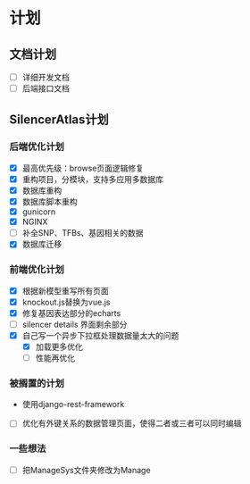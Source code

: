 # 计划

## 文档计划

- [ ] 详细开发文档
- [ ] 后端接口文档

## SilencerAtlas计划

### 后端优化计划

- [x] 最高优先级：browse页面逻辑修复
- [x] 重构项目，分模块，支持多应用多数据库
- [x] 数据库重构
- [x] 数据库脚本重构
- [x] gunicorn
- [x] NGINX
- [ ] 补全SNP、TFBs、基因相关的数据
- [x] 数据库迁移

### 前端优化计划

- [x] 根据新模型重写所有页面
- [x] knockout.js替换为vue.js
- [x] 修复基因表达部分的echarts
- [ ] silencer details 界面剩余部分
- [x] 自己写一个异步下拉框处理数据量太大的问题
  - [x] 加载更多优化
  - [ ] 性能再优化

### 被搁置的计划

- 使用django-rest-framework
- [ ] 优化有外键关系的数据管理页面，使得二者或三者可以同时编辑

### 一些想法

- [ ] 把ManageSys文件夹修改为Manage